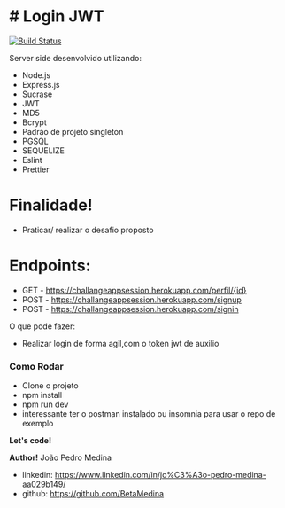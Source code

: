 # # Login JWT

[![Build Status](https://travis-ci.org/joemccann/dillinger.svg?branch=master)](https://travis-ci.org/joemccann/dillinger)

Server side desenvolvido utilizando:

  - Node.js
  - Express.js
  - Sucrase
  - JWT
  - MD5
  - Bcrypt
  - Padrão de projeto singleton
  - PGSQL
  - SEQUELIZE
  - Eslint
  - Prettier


# Finalidade!

  - Praticar/ realizar o desafio proposto

# Endpoints:

  - GET - https://challangeappsession.herokuapp.com/perfil/{id}
  - POST - https://challangeappsession.herokuapp.com/signup
  - POST - https://challangeappsession.herokuapp.com/signin


O que pode fazer:
  - Realizar login de forma agil,com o token jwt de auxilio 


### Como Rodar

 - Clone o projeto
  - npm install
  - npm run dev
  - interessante ter o postman instalado ou insomnia para usar o repo de exemplo
 

**Let's code!**

  
   
   
 **Author!**
  João Pedro Medina  
  - linkedin: https://www.linkedin.com/in/jo%C3%A3o-pedro-medina-aa029b149/
  - github: https://github.com/BetaMedina
